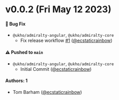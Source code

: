 # v0.0.2 (Fri May 12 2023)

#### 🐛 Bug Fix

- `@ukho/admiralty-angular`, `@ukho/admiralty-core`
  - Fix release workflow [#1](https://github.com/UKHO/admiralty-design-system/pull/1) ([@ecstaticrainbow](https://github.com/ecstaticrainbow))

#### ⚠️ Pushed to `main`

- `@ukho/admiralty-angular`, `@ukho/admiralty-core`
  - Initial Commit ([@ecstaticrainbow](https://github.com/ecstaticrainbow))

#### Authors: 1

- Tom Barham ([@ecstaticrainbow](https://github.com/ecstaticrainbow))
